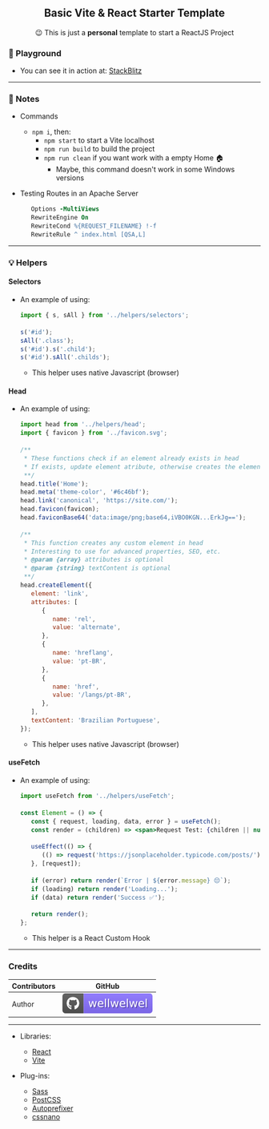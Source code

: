 <h2 align="center">Basic Vite & React Starter Template</h2>
<p align="center">😉 This is just a <b>personal</b> template to start a ReactJS Project</p>

### 🚀 Playground

-  You can see it in action at: [StackBlitz](https://stackblitz.com/edit/node-gkypjp)

<hr />

### 📝 Notes

-  Commands

   -  `npm i`, then:
      -  `npm start` to start a Vite localhost
      -  `npm run build` to build the project
      -  `npm run clean` if you want work with a empty Home 🏠
         -  Maybe, this command doesn't work in some Windows versions

-  Testing Routes in an Apache Server

   ```apache
      Options -MultiViews
      RewriteEngine On
      RewriteCond %{REQUEST_FILENAME} !-f
      RewriteRule ^ index.html [QSA,L]
   ```

<hr />

### 💡 Helpers

#### Selectors

-  An example of using:

   ```jsx
   import { s, sAll } from '../helpers/selectors';

   s('#id');
   sAll('.class');
   s('#id').s('.child');
   s('#id').sAll('.childs');
   ```

   -  This helper uses native Javascript (browser)

#### Head

-  An example of using:

   ```jsx
   import head from '../helpers/head';
   import { favicon } from '../favicon.svg';

   /**
    * These functions check if an element already exists in head
    * If exists, update element atribute, otherwise creates the element in head
    **/
   head.title('Home');
   head.meta('theme-color', '#6c46bf');
   head.link('canonical', 'https://site.com/');
   head.favicon(favicon);
   head.faviconBase64('data:image/png;base64,iVBO0KGN...ErkJg==');

   /**
    * This function creates any custom element in head
    * Interesting to use for advanced properties, SEO, etc.
    * @param {array} attributes is optional
    * @param {string} textContent is optional
    **/
   head.createElement({
      element: 'link',
      attributes: [
         {
            name: 'rel',
            value: 'alternate',
         },
         {
            name: 'hreflang',
            value: 'pt-BR',
         },
         {
            name: 'href',
            value: '/langs/pt-BR',
         },
      ],
      textContent: 'Brazilian Portuguese',
   });
   ```

   -  This helper uses native Javascript (browser)

#### useFetch

-  An example of using:

   ```jsx
   import useFetch from '../helpers/useFetch';

   const Element = () => {
      const { request, loading, data, error } = useFetch();
      const render = (children) => <span>Request Test: {children || null}</span>;

      useEffect(() => {
         (() => request('https://jsonplaceholder.typicode.com/posts/'))();
      }, [request]);

      if (error) return render(`Error | ${error.message} 😔`);
      if (loading) return render('Loading...');
      if (data) return render('Success ✅');

      return render();
   };
   ```

   -  This helper is a React Custom Hook

<hr />

### Credits

| Contributors | GitHub                                                                             |
| ------------ | ---------------------------------------------------------------------------------- |
| Author       | [![wellwelwel](./.github/assets/images/author.svg)](https://github.com/wellwelwel) |

<hr />

-  Libraries:

   -  [React](https://reactjs.org/)
   -  [Vite](https://vitejs.dev/)

-  Plug-ins:

   -  [Sass](https://github.com/sass/sass)
   -  [PostCSS](https://github.com/postcss)
   -  [Autoprefixer](https://github.com/postcss/autoprefixer)
   -  [cssnano](https://github.com/cssnano/cssnano)
